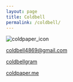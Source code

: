 ```yaml
---
layout: page
title: Coldbell
permalink: /coldbell/
---
```

![coldpaper_icon](https://raw.githubusercontent.com/Coldbell4869/coldbell4869.github.io/master/favicon.ico)

[coldbell4869@gmail.com](mailto:coldbell4869@gmail.com)

[coldbellgram](https://www.instagram.com/coldbellgram/?hl=ko)

[coldpaper.me](https://coldbell4869.github.io)
